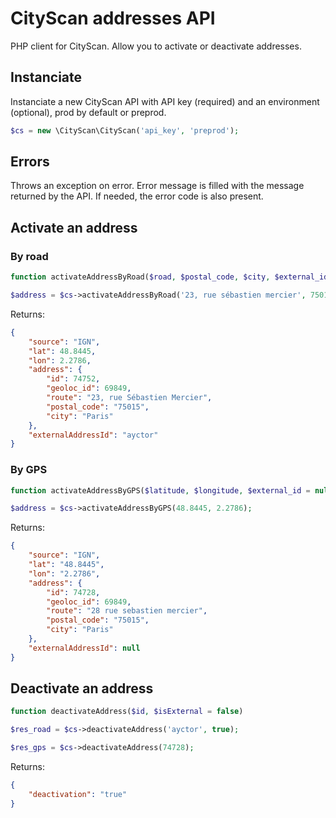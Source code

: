 # CityScan addresses API

PHP client for CityScan. Allow you to activate or deactivate addresses.

## Instanciate

Instanciate a new CityScan API with API key (required) and an environment (optional), prod by default or preprod. 

```php
$cs = new \CityScan\CityScan('api_key', 'preprod');
```

## Errors

Throws an exception on error. Error message is filled with the message returned by the API. If needed, the error code is also present.

## Activate an address

### By road

```php
function activateAddressByRoad($road, $postal_code, $city, $external_id = null){}

$address = $cs->activateAddressByRoad('23, rue sébastien mercier', 75015, 'Paris', 'ayctor');
```

Returns:

```json
{
    "source": "IGN",
    "lat": 48.8445,
    "lon": 2.2786,
    "address": {
        "id": 74752,
        "geoloc_id": 69849,
        "route": "23, rue Sébastien Mercier",
        "postal_code": "75015",
        "city": "Paris"
    },
    "externalAddressId": "ayctor"
}
```

### By GPS

```php
function activateAddressByGPS($latitude, $longitude, $external_id = null){}

$address = $cs->activateAddressByGPS(48.8445, 2.2786);
```
Returns:

```json
{
    "source": "IGN",
    "lat": "48.8445",
    "lon": "2.2786",
    "address": {
        "id": 74728,
        "geoloc_id": 69849,
        "route": "28 rue sebastien mercier",
        "postal_code": "75015",
        "city": "Paris"
    },
    "externalAddressId": null
}
```

## Deactivate an address

```php
function deactivateAddress($id, $isExternal = false)

$res_road = $cs->deactivateAddress('ayctor', true);

$res_gps = $cs->deactivateAddress(74728);
```
Returns:
```json
{
    "deactivation": "true"
}
```
